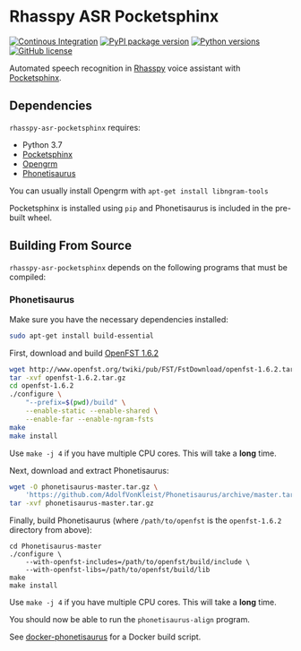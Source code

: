 # Rhasspy ASR Pocketsphinx

[![Continous Integration](https://github.com/rhasspy/rhasspy-asr-pocketsphinx/workflows/Tests/badge.svg)](https://github.com/rhasspy/rhasspy-asr-pocketsphinx/actions)
[![PyPI package version](https://img.shields.io/pypi/v/rhasspy-asr-pocketsphinx.svg)](https://pypi.org/project/rhasspy-asr-pocketsphinx)
[![Python versions](https://img.shields.io/pypi/pyversions/rhasspy-asr-pocketsphinx.svg)](https://www.python.org)
[![GitHub license](https://img.shields.io/github/license/rhasspy/rhasspy-asr-pocketsphinx.svg)](https://github.com/rhasspy/rhasspy-asr-pocketsphinx/blob/master/LICENSE)

Automated speech recognition in [Rhasspy](https://github.com/synesthesiam/rhasspy) voice assistant with [Pocketsphinx](https://github.com/cmusphinx/pocketsphinx).

## Dependencies

`rhasspy-asr-pocketsphinx` requires:

* Python 3.7
* [Pocketsphinx](https://github.com/cmusphinx/pocketsphinx)
* [Opengrm](http://www.opengrm.org/twiki/bin/view/GRM/NGramLibrary)
* [Phonetisaurus](https://github.com/AdolfVonKleist/Phonetisaurus)

You can usually install Opengrm with `apt-get install libngram-tools`

Pocketsphinx is installed using `pip` and Phonetisaurus is included in the pre-built wheel.

## Building From Source

`rhasspy-asr-pocketsphinx` depends on the following programs that must be compiled:

### Phonetisaurus

Make sure you have the necessary dependencies installed:

```bash
sudo apt-get install build-essential
```

First, download and build [OpenFST 1.6.2](http://www.openfst.org/)

```bash
wget http://www.openfst.org/twiki/pub/FST/FstDownload/openfst-1.6.2.tar.gz
tar -xvf openfst-1.6.2.tar.gz
cd openfst-1.6.2
./configure \
    "--prefix=$(pwd)/build" \
    --enable-static --enable-shared \
    --enable-far --enable-ngram-fsts
make
make install
```

Use `make -j 4` if you have multiple CPU cores. This will take a **long** time.

Next, download and extract Phonetisaurus:

```bash
wget -O phonetisaurus-master.tar.gz \
    'https://github.com/AdolfVonKleist/Phonetisaurus/archive/master.tar.gz'
tar -xvf phonetisaurus-master.tar.gz
```

Finally, build Phonetisaurus (where `/path/to/openfst` is the `openfst-1.6.2` directory from above):

```
cd Phonetisaurus-master
./configure \
    --with-openfst-includes=/path/to/openfst/build/include \
    --with-openfst-libs=/path/to/openfst/build/lib
make
make install
```

Use `make -j 4` if you have multiple CPU cores. This will take a **long** time.

You should now be able to run the `phonetisaurus-align` program.

See [docker-phonetisaurus](https://github.com/synesthesiam/docker-phonetisaurus) for a Docker build script.
